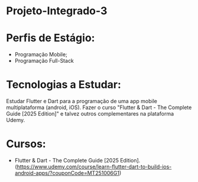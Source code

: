 # Projeto-Integrado-3

# Perfis de Estágio:
- Programação Mobile;
- Programação Full-Stack

# Tecnologias a Estudar:
Estudar Flutter e Dart para a programação de uma app mobile multiplataforma (android, iOS). Fazer o curso "Flutter & Dart - The Complete Guide [2025 Edition]" e talvez outros complementares na plataforma Udemy.

# Cursos:
- Flutter & Dart - The Complete Guide [2025 Edition]. (https://www.udemy.com/course/learn-flutter-dart-to-build-ios-android-apps/?couponCode=MT251006G1)
